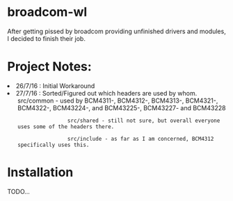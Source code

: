 # broadcom-wl
After getting pissed by broadcom providing unfinished drivers and modules, I decided to finish their job.

# Project Notes:
<li>26/7/16 : Initial Workaround</li>
<li>27/7/16 : Sorted/Figured out which headers are used by whom.
				<ul>
					src/common - used by BCM4311-, BCM4312-, BCM4313-, BCM4321-, BCM4322-, BCM43224-, and BCM43225-, BCM43227- and BCM43228

					src/shared - still not sure, but overall everyone uses some of the headers there.

					src/include - as far as I am concerned, BCM4312 specifically uses this.

</ul>
				
</li>


# Installation

TODO...
